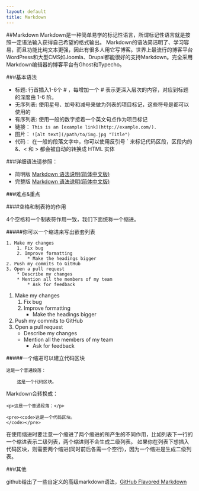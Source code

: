 ```yaml
---
layout: default
title: Markdown
---
```


##Markdown
Markdown是一种简单易学的标记性语言，所谓标记性语言就是按照一定语法输入获得自己希望的格式输出。
Markdown的语法简洁明了、学习容易，而且功能比纯文本更强，因此有很多人用它写博客。世界上最流行的博客平台WordPress和大型CMS如Joomla、Drupal都能很好的支持Markdown。完全采用Markdown编辑器的博客平台有Ghost和Typecho。

###基本语法

* 标题: 行首插入1-6个 # ，每增加一个 # 表示更深入层次的内容，对应到标题的深度由 1-6 阶。
* 无序列表: 使用星号、加号和减号来做为列表的项目标记，这些符号是都可以使用的
* 有序列表: 使用一般的数字接着一个英文句点作为项目标记
* 链接： `This is an [example link](http://example.com/).`
* 图片： `![alt text](/path/to/img.jpg "Title")`
* 代码： 在一般的段落文字中，你可以使用反引号 ` 来标记代码区段，区段内的 &、< 和 > 都会被自动的转换成 HTML 实体

###详细语法请参照：

* 简明版 [Markdown 语法说明(简体中文版)](http://link.zhihu.com/?target=http%3A//wowubuntu.com/markdown/basic.html)
* 完整版 [Markdown 语法说明(简体中文版)](http://link.zhihu.com/?target=http%3A//wowubuntu.com/markdown/index.html)

###难点&重点

####空格和制表符的作用

4个空格和一个制表符作用一致，我们下面统称一个缩进。

#####你可以一个缩进来写出嵌套列表

    1. Make my changes
        1. Fix bug
        2. Improve formatting
            * Make the headings bigger
    2. Push my commits to GitHub
    3. Open a pull request
        * Describe my changes
        * Mention all the members of my team
            * Ask for feedback

1. Make my changes
    1. Fix bug
    2. Improve formatting
        * Make the headings bigger
2. Push my commits to GitHub
3. Open a pull request
    * Describe my changes
    * Mention all the members of my team
        * Ask for feedback

#####一个缩进可以建立代码区块

    这是一个普通段落：

        这是一个代码区块。

Markdown会转换成：

    <p>这是一个普通段落：</p>

    <pre><code>这是一个代码区块。
    </code></pre>

在使用缩进时要注意一个缩进了两个缩进的所产生的不同作用，比如列表下一行的一个缩进表示二级列表，两个缩进则不会生成二级列表。
如果你在列表下想插入代码区块，则需要两个缩进(同时前后各需一个空行)，因为一个缩进是生成二级列表。

###其他

github给出了一些自定义的高级markdown语法，[GitHub Flavored Markdown](https://help.github.com/articles/github-flavored-markdown)

